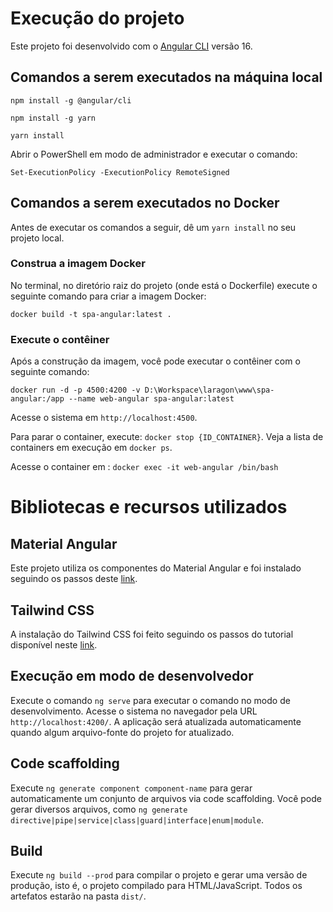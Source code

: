# Execução do projeto

Este projeto foi desenvolvido com o [Angular CLI](https://github.com/angular/angular-cli) versão 16.

## Comandos a serem executados na máquina local

`npm install -g @angular/cli`

`npm install -g yarn`

`yarn install`

Abrir o PowerShell em modo de administrador e executar o comando:

`Set-ExecutionPolicy -ExecutionPolicy RemoteSigned`

## Comandos a serem executados no Docker

Antes de executar os comandos a seguir, dê um `yarn install` no seu projeto local.

### Construa a imagem Docker
No terminal, no diretório raiz do projeto (onde está o Dockerfile) execute o seguinte comando para criar a imagem Docker:

`docker build -t spa-angular:latest .`

### Execute o contêiner
Após a construção da imagem, você pode executar o contêiner com o seguinte comando:

`docker run -d -p 4500:4200 -v D:\Workspace\laragon\www\spa-angular:/app --name web-angular spa-angular:latest`

Acesse o sistema em `http://localhost:4500`. 

Para parar o container, execute: `docker stop {ID_CONTAINER}`. Veja a lista de containers em execução em `docker ps`.

Acesse o container em : `docker exec -it web-angular /bin/bash`


# Bibliotecas e recursos utilizados

## Material Angular

Este projeto utiliza os componentes do Material Angular e foi instalado seguindo os passos deste [link](https://material.angular.io/guide/getting-started).

## Tailwind CSS

A instalação do Tailwind CSS foi feito seguindo os passos do tutorial disponível neste [link](https://tailwindcss.com/docs/guides/angular).


## Execução em modo de desenvolvedor

Execute o comando `ng serve` para executar o comando no modo de desenvolvimento. Acesse o sistema no navegador pela URL `http://localhost:4200/`. A aplicação será atualizada automaticamente quando algum arquivo-fonte do projeto for atualizado.

## Code scaffolding

Execute `ng generate component component-name` para gerar automaticamente um conjunto de arquivos via code scaffolding. Você pode gerar diversos arquivos, como `ng generate directive|pipe|service|class|guard|interface|enum|module`.

## Build

Execute `ng build --prod` para compilar o projeto e gerar uma versão de produção, isto é, o projeto compilado para HTML/JavaScript. Todos os artefatos estarão na pasta `dist/`.

